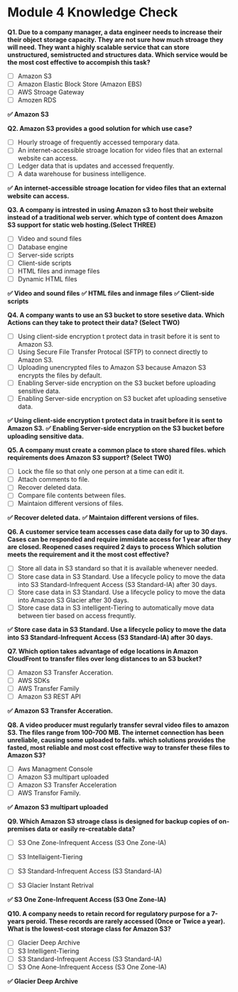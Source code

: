 # Module 4 Knowledge Check
**Q1. Due to a company manager, a data engineer needs to  increase their their object storage capacity. They are not sure how much stroage they will need. They want a highly scalable service that can store unstructured, semistructed and structures data. Which service would be the most cost effective to accompish this task?**
- [ ]  Amazon S3
- [ ] Amazon Elastic Block Store (Amazon EBS)
- [ ] AWS Stroage Gateway
- [ ] Amozen RDS

**✅ Amazon S3** 

**Q2. Amazon S3 provides a good solution for which use case?**
- [ ]  Hourly stroage of frequently accessed temporary data.
- [ ] An internet-accessible stroage location for video files that an external website can access.
- [ ] Ledger data that is updates and accessed frequently.
- [ ] A data warehouse for business intelligence. 

**✅ An internet-accessible stroage location for video files that an external website can access.** 

**Q3. A company is intrested in using Amazon s3 to host their website instead of a traditional web server. which type of content does Amazon S3 support for static web hosting.(Select THREE)**
- [ ]  Video and sound files
- [ ] Database engine
- [ ] Server-side scripts
- [ ] Client-side scripts
- [ ] HTML files and inmage files
- [ ] Dynamic HTML files

**✅ Video and sound files** 
**✅ HTML files and inmage files** 
**✅ Client-side scripts** 

**Q4. A company wants to use an S3 bucket to store sesetive data. Which Actions can they take to protect their data? (Select TWO)**
- [ ]  Using client-side encryption t protect data in trasit before it is sent to Amazon S3.
- [ ] Using Secure File Transfer Protocal (SFTP) to connect directly to Amazon S3.
- [ ] Uploading unencrypted files to Amazon S3 because Amazon S3 encrypts the files by default.
- [ ] Enabling Server-side encryption on the S3 bucket before uploading sensitive data.
- [ ] Enabling Server-side encryption on S3 bucket afet uploading sensetive data.

**✅ Using client-side encryption t protect data in trasit before it is sent to Amazon S3.**
**✅ Enabling Server-side encryption on the S3 bucket before uploading sensitive data.**  

**Q5. A company must create a common place to store shared files. which requirements does Amazon S3 support? (Select TWO)**
- [ ]  Lock the file so that only one person at a time can edit it.
- [ ] Attach comments to file.
- [ ] Recover deleted data. 
- [ ] Compare file contents between files.
- [ ] Maintaion different versions of files.

**✅ Recover deleted data.** 
**✅ Maintaion different versions of files.** 


**Q6. A customer service team accesses case data daily for up to 30 days. Cases can be responded and require immidate access for 1 year after they are closed. Reopened cases required 2 days to process Which solution meets the requirement and it the most cost effective?**
- [ ]  Store all data in S3 standard so that it is available whenever needed.
- [ ] Store case data in S3 Standard. Use a lifecycle policy to move the data into S3 Standard-Infrequent Access (S3 Standard-IA) after 30 days.
- [ ] Store case data in S3 Standard. Use a lifecycle policy to move the data into Amazon S3 Glacier after 30 days.
- [ ] Store case data in S3 intelligent-Tiering to automatically move data between tier based on access frequntly.

**✅ Store case data in S3 Standard. Use a lifecycle policy to move the data into S3 Standard-Infrequent Access (S3 Standard-IA) after 30 days.** 

**Q7. Which option takes advantage of edge locations in Amazon CloudFront to transfer files over long distances to an S3 bucket?**
- [ ]  Amazon S3 Transfer Acceration.
- [ ] AWS SDKs
- [ ] AWS Transfer Family
- [ ] Amazon S3 REST API

**✅ Amazon S3 Transfer Acceration.** 

**Q8. A video producer must regularly transfer sevral video files to amazon S3. The files range from 100-700 MB. The internet connection has been unreliable, causing some uploaded to fails. which solutions provides the fasted, most reliable and most cost effective way to transfer these files to Amazon S3?**
- [ ]  Aws Managment Console
- [ ] Amazon S3 multipart uploaded
- [ ] Amazon S3 Transfer Acceleration
- [ ] AWS Transfor Family. 

**✅ Amazon S3 multipart uploaded** 

**Q9. Which Amazon S3 stroage class is designed for backup copies of on-premises data or easily re-creatable data?**
- [ ]  S3 One Zone-Infrequent Access (S3 One Zone-IA)
- [ ] S3 Intellaigent-Tiering
- [ ] S3 Standard-Infrequent Access (S3 Standard-IA)
- [ ] S3 Glacier Instant Retrival


**✅ S3 One Zone-Infrequent Access (S3 One Zone-IA)** 

**Q10. A company needs to retain record for regulatory purpose for a 7-years peroid. These records are rarely accessed (Once or Twice a year). What is the lowest-cost storage class for Amazon S3?**
- [ ]  Glacier Deep Archive
- [ ] S3 Intelligent-Tiering
- [ ] S3 Standard-Infrequent Access (S3 Standard-IA)
- [ ] S3 One Aone-Infrequent Access (S3 One Zone-IA)

**✅ Glacier Deep Archive** 
